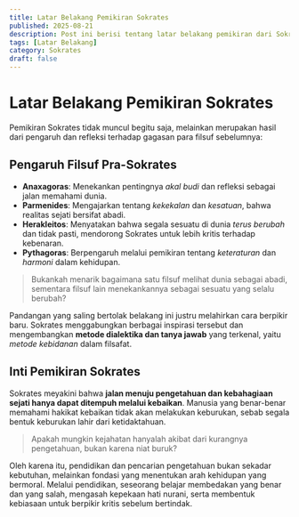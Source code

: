 ```yaml
---
title: Latar Belakang Pemikiran Sokrates
published: 2025-08-21
description: Post ini berisi tentang latar belakang pemikiran dari Sokrates.
tags: [Latar Belakang]
category: Sokrates
draft: false
---
```


# Latar Belakang Pemikiran Sokrates

Pemikiran Sokrates tidak muncul begitu saja, melainkan merupakan hasil dari pengaruh dan refleksi terhadap gagasan para filsuf sebelumnya:

## Pengaruh Filsuf Pra-Sokrates

- **Anaxagoras**: Menekankan pentingnya *akal budi* dan refleksi sebagai jalan memahami dunia.
- **Parmenides**: Mengajarkan tentang *kekekalan* dan *kesatuan*, bahwa realitas sejati bersifat abadi.
- **Herakleitos**: Menyatakan bahwa segala sesuatu di dunia *terus berubah* dan tidak pasti, mendorong Sokrates untuk lebih kritis terhadap kebenaran.
- **Pythagoras**: Berpengaruh melalui pemikiran tentang *keteraturan* dan *harmoni* dalam kehidupan.

> Bukankah menarik bagaimana satu filsuf melihat dunia sebagai abadi, sementara filsuf lain menekankannya sebagai sesuatu yang selalu berubah?

Pandangan yang saling bertolak belakang ini justru melahirkan cara berpikir baru. Sokrates menggabungkan berbagai inspirasi tersebut dan mengembangkan **metode dialektika dan tanya jawab** yang terkenal, yaitu *metode kebidanan* dalam filsafat.

## Inti Pemikiran Sokrates

Sokrates meyakini bahwa **jalan menuju pengetahuan dan kebahagiaan sejati hanya dapat ditempuh melalui kebaikan**. Manusia yang benar-benar memahami hakikat kebaikan tidak akan melakukan keburukan, sebab segala bentuk keburukan lahir dari ketidaktahuan.

> Apakah mungkin kejahatan hanyalah akibat dari kurangnya pengetahuan, bukan karena niat buruk?

Oleh karena itu, pendidikan dan pencarian pengetahuan bukan sekadar kebutuhan, melainkan fondasi yang menentukan arah kehidupan yang bermoral. Melalui pendidikan, seseorang belajar membedakan yang benar dan yang salah, mengasah kepekaan hati nurani, serta membentuk kebiasaan untuk berpikir kritis sebelum bertindak.

